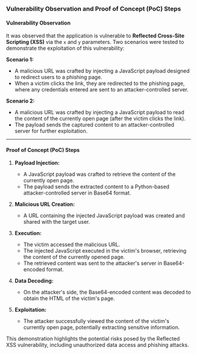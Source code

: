 ### Vulnerability Observation and Proof of Concept (PoC) Steps

#### Vulnerability Observation  
It was observed that the application is vulnerable to **Reflected Cross-Site Scripting (XSS)** via the `x` and `y` parameters. Two scenarios were tested to demonstrate the exploitation of this vulnerability:

**Scenario 1:**  
- A malicious URL was crafted by injecting a JavaScript payload designed to redirect users to a phishing page.  
- When a victim clicks the link, they are redirected to the phishing page, where any credentials entered are sent to an attacker-controlled server.

**Scenario 2:**  
- A malicious URL was crafted by injecting a JavaScript payload to read the content of the currently open page (after the victim clicks the link).  
- The payload sends the captured content to an attacker-controlled server for further exploitation.

---

#### Proof of Concept (PoC) Steps  

1. **Payload Injection:**  
   - A JavaScript payload was crafted to retrieve the content of the currently open page.  
   - The payload sends the extracted content to a Python-based attacker-controlled server in Base64 format.  

2. **Malicious URL Creation:**  
   - A URL containing the injected JavaScript payload was created and shared with the target user.  

3. **Execution:**  
   - The victim accessed the malicious URL.  
   - The injected JavaScript executed in the victim's browser, retrieving the content of the currently opened page.  
   - The retrieved content was sent to the attacker's server in Base64-encoded format.  

4. **Data Decoding:**  
   - On the attacker's side, the Base64-encoded content was decoded to obtain the HTML of the victim's page.

5. **Exploitation:**  
   - The attacker successfully viewed the content of the victim's currently open page, potentially extracting sensitive information.

This demonstration highlights the potential risks posed by the Reflected XSS vulnerability, including unauthorized data access and phishing attacks.
